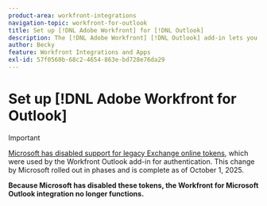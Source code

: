 ```yaml
---
product-area: workfront-integrations
navigation-topic: workfront-for-outlook
title: Set up [!DNL Adobe Workfront] for [!DNL Outlook]
description: The [!DNL Adobe Workfront] [!DNL Outlook] add-in lets you perform the key [!DNL Workfront] tasks directly from Outlook.
author: Becky
feature: Workfront Integrations and Apps
exl-id: 57f0560b-68c2-4654-863e-bd728e76da29
---
```

# Set up [!DNL Adobe Workfront for Outlook]

<!-- Audited: 12/2023 -->

>[!IMPORTANT]
>
>[Microsoft has disabled support for legacy Exchange online tokens](https://learn.microsoft.com/en-us/office/dev/add-ins/outlook/faq-nested-app-auth-outlook-legacy-tokens), which were used by the Workfront Outlook add-in for authentication. This change by Microsoft rolled out in phases and is complete as of October 1, 2025.
>
>**Because Microsoft has disabled these tokens, the Workfront for Microsoft Outlook integration no longer functions.** 

